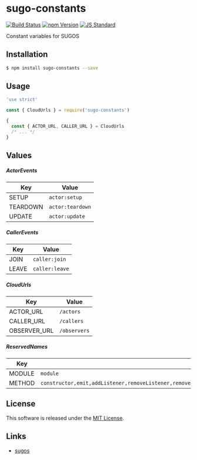 sugo-constants
==========

<!---
This file is generated by ape-tmpl. Do not update manually.
--->

<!-- Badge Start -->
<a name="badges"></a>

[![Build Status][bd_travis_com_shield_url]][bd_travis_com_url]
[![npm Version][bd_npm_shield_url]][bd_npm_url]
[![JS Standard][bd_standard_shield_url]][bd_standard_url]

[bd_repo_url]: https://github.com/realglobe-Inc/sugo-constants
[bd_travis_url]: http://travis-ci.org/realglobe-Inc/sugo-constants
[bd_travis_shield_url]: http://img.shields.io/travis/realglobe-Inc/sugo-constants.svg?style=flat
[bd_travis_com_url]: http://travis-ci.com/realglobe-Inc/sugo-constants
[bd_travis_com_shield_url]: https://api.travis-ci.com/realglobe-Inc/sugo-constants.svg?token=aeFzCpBZebyaRijpCFmm
[bd_license_url]: https://github.com/realglobe-Inc/sugo-constants/blob/master/LICENSE
[bd_codeclimate_url]: http://codeclimate.com/github/realglobe-Inc/sugo-constants
[bd_codeclimate_shield_url]: http://img.shields.io/codeclimate/github/realglobe-Inc/sugo-constants.svg?style=flat
[bd_codeclimate_coverage_shield_url]: http://img.shields.io/codeclimate/coverage/github/realglobe-Inc/sugo-constants.svg?style=flat
[bd_gemnasium_url]: https://gemnasium.com/realglobe-Inc/sugo-constants
[bd_gemnasium_shield_url]: https://gemnasium.com/realglobe-Inc/sugo-constants.svg
[bd_npm_url]: http://www.npmjs.org/package/sugo-constants
[bd_npm_shield_url]: http://img.shields.io/npm/v/sugo-constants.svg?style=flat
[bd_standard_url]: http://standardjs.com/
[bd_standard_shield_url]: https://img.shields.io/badge/code%20style-standard-brightgreen.svg

<!-- Badge End -->


<!-- Description Start -->
<a name="description"></a>

Constant variables for SUGOS

<!-- Description End -->


<!-- Overview Start -->
<a name="overview"></a>



<!-- Overview End -->


<!-- Sections Start -->
<a name="sections"></a>

<!-- Section from "doc/guides/01.Installation.md.hbs" Start -->

<a name="section-doc-guides-01-installation-md"></a>

Installation
-----

```bash
$ npm install sugo-constants --save
```


<!-- Section from "doc/guides/01.Installation.md.hbs" End -->

<!-- Section from "doc/guides/02.Usage.md.hbs" Start -->

<a name="section-doc-guides-02-usage-md"></a>

Usage
---------

```javascript
'use strict'

const { CloudUrls } = require('sugo-constants')

{
  const { ACTOR_URL, CALLER_URL } = CloudUrls
  /* ... */
}

```


<!-- Section from "doc/guides/02.Usage.md.hbs" End -->

<!-- Section from "doc/guides/03.Values.md.hbs" Start -->

<a name="section-doc-guides-03-values-md"></a>

Values
------

##### ActorEvents

| Key | Value |
| --- | ---- |
| SETUP | `actor:setup` |
| TEARDOWN | `actor:teardown` |
| UPDATE | `actor:update` |


##### CallerEvents

| Key | Value |
| --- | ---- |
| JOIN | `caller:join` |
| LEAVE | `caller:leave` |


##### CloudUrls

| Key | Value |
| --- | ---- |
| ACTOR_URL | `/actors` |
| CALLER_URL | `/callers` |
| OBSERVER_URL | `/observers` |


##### ReservedNames

| Key | Value |
| --- | ---- |
| MODULE | `module` |
| METHOD | `constructor,emit,addListener,removeListener,removeAllListeners,listeners,listenerCount,setMaxListeners,getMaxListeners,eventNames,on,off,once` |




<!-- Section from "doc/guides/03.Values.md.hbs" End -->


<!-- Sections Start -->


<!-- LICENSE Start -->
<a name="license"></a>

License
-------
This software is released under the [MIT License](https://github.com/realglobe-Inc/sugo-constants/blob/master/LICENSE).

<!-- LICENSE End -->


<!-- Links Start -->
<a name="links"></a>

Links
------

+ [sugos][sugos_url]

[sugos_url]: https://github.com/realglobe-Inc/sugos

<!-- Links End -->
